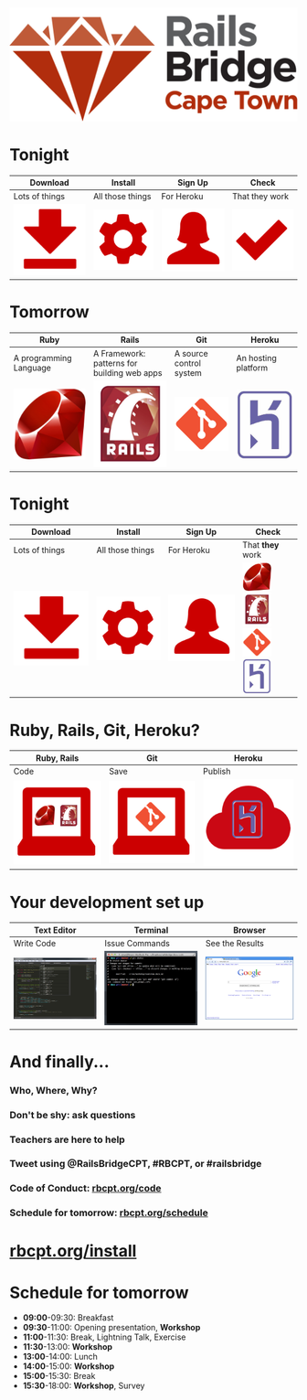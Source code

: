 <!SLIDE centereverything bullets>
![Railsbridge](img/rails-bridge-cape-town-logo-large.png)

<!SLIDE center>
# Tonight

|Download|Install|Sign Up|Check|
|---|---|---|---|
|Lots of things|All those things|For Heroku|That they work|
| <img src="img/download.png" alt="Download" > | <img src="img/install.png" alt="Install" > | <img src="img/user.png" alt="Sign Up" > | <img src="img/check.png" alt="Check" > |

<!SLIDE center>
# Tomorrow

|Ruby|Rails|Git|Heroku|
|---|---|---|---|
|A programming Language|A Framework: patterns for building web apps|A source control system|An hosting platform|
| <img src="img/ruby-logo.jpg" alt="Ruby" width="250"> | <img src="img/rails_logo.jpg" alt="Rails" width="250"> | <img src="img/git-icon.png" alt="Git" width="250"> | <img src="img/heroku-logo.png" alt="Heroku"  width="250" > |

<!SLIDE center>
# Tonight

|Download|Install|Sign Up|Check|
|---|---|---|---|
|Lots of things|All those things|For Heroku|That **they** work|
| <img src="img/download.png" alt="Download" > | <img src="img/install.png" alt="Install" > | <img src="img/user.png" alt="Sign Up" > | <img src="img/ruby-logo.jpg" alt="Ruby" width="50" > <img src="img/rails_logo.jpg" alt="Rails" width="50" > <img src="img/git-icon.png" alt="Git" width="50" > <img src="img/heroku-logo.png" alt="Heroku" width="50" > |

<!SLIDE center>
# Ruby, Rails, Git, Heroku?

|Ruby, Rails|Git|Heroku|
|---|---|---|
|Code|Save|Publish|
| <img src="img/fit-together-ruby-rails.png" alt="Ruby, Rails" width="250"> | <img src="img/fit-together-git.png" alt="Git" width="250"> | <img src="img/fit-together-heroku.png" alt="Heroku" width="250"> |


<!SLIDE center>
# Your development set up

|Text Editor|Terminal|Browser|
|---|---|---|
|Write Code|Issue Commands|See the Results|
| <img src="img/set-up-text-editor.png" alt="Sublime Text" width="250"> | <img src="img/set-up-terminal.png" alt="Terminal" width="250"> | <img src="img/set-up-browser.png" alt="Browser" width="250"> |

<!SLIDE bullets>
# And finally...

### Who, Where, Why?
### Don't be shy: ask questions
### Teachers are here to help
### Tweet using @RailsBridgeCPT, #RBCPT, or #railsbridge
### Code of Conduct: [rbcpt.org/code](http://rbcpt.org/code/)
### Schedule for tomorrow: [rbcpt.org/schedule](http://rbcpt.org/schedule/)

# [rbcpt.org/install](http://rbcpt.org/install/)

<!SLIDE bullets>
# Schedule for tomorrow

 * **09:00**-09:30: Breakfast
 * **09:30**-11:00: Opening presentation, **Workshop**
 * **11:00**-11:30: Break, Lightning Talk, Exercise
 * **11:30**-13:00: **Workshop**
 * **13:00**-14:00: Lunch
 * **14:00**-15:00: **Workshop**
 * **15:00**-15:30: Break
 * **15:30**-18:00: **Workshop**, Survey